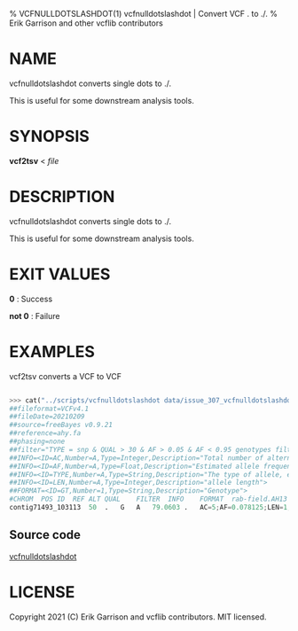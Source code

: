 % VCFNULLDOTSLASHDOT(1) vcfnulldotslashdot | Convert VCF . to ./.
% Erik Garrison and other vcflib contributors

# NAME

vcfnulldotslashdot converts single dots to ./.

This is useful for some downstream analysis tools.

# SYNOPSIS

**vcf2tsv** < *file*

# DESCRIPTION

vcfnulldotslashdot converts single dots to ./.

This is useful for some downstream analysis tools.

# EXIT VALUES

**0**
: Success

**not 0**
: Failure

# EXAMPLES


<!--

    >>> from rtest import run_stdout, head, cat

-->

vcf2tsv converts a VCF to VCF

```python

>>> cat("../scripts/vcfnulldotslashdot data/issue_307_vcfnulldotslashdot.vcf")
##fileformat=VCFv4.1
##fileDate=20210209
##source=freeBayes v0.9.21
##reference=ahy.fa
##phasing=none
##filter="TYPE = snp & QUAL > 30 & AF > 0.05 & AF < 0.95 genotypes filtered with: GQ > 20"
##INFO=<ID=AC,Number=A,Type=Integer,Description="Total number of alternate alleles in called genotypes">
##INFO=<ID=AF,Number=A,Type=Float,Description="Estimated allele frequency in the range (0,1]">
##INFO=<ID=TYPE,Number=A,Type=String,Description="The type of allele, either snp, mnp, ins, del, or complex.">
##INFO=<ID=LEN,Number=A,Type=Integer,Description="allele length">
##FORMAT=<ID=GT,Number=1,Type=String,Description="Genotype">
#CHROM	POS	ID	REF	ALT	QUAL	FILTER	INFO	FORMAT	rab-field.AH13
contig71493_103113	50	.	G	A	79.0603	.	AC=5;AF=0.078125;LEN=1;TYPE=snp	GT	./.:0,0,0

```

## Source code

[vcfnulldotslashdot](../scripts/vcfnulldotslashdot)

# LICENSE

Copyright 2021 (C) Erik Garrison and vcflib contributors. MIT licensed.
